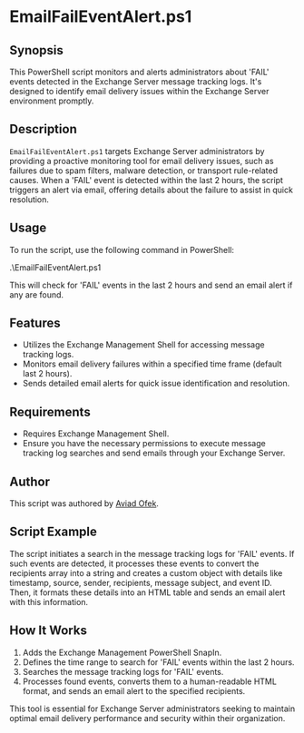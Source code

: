 # EmailFailEventAlert.ps1

## Synopsis
This PowerShell script monitors and alerts administrators about 'FAIL' events detected in the Exchange Server message tracking logs. It's designed to identify email delivery issues within the Exchange Server environment promptly.

## Description
`EmailFailEventAlert.ps1` targets Exchange Server administrators by providing a proactive monitoring tool for email delivery issues, such as failures due to spam filters, malware detection, or transport rule-related causes. When a 'FAIL' event is detected within the last 2 hours, the script triggers an alert via email, offering details about the failure to assist in quick resolution.

## Usage
To run the script, use the following command in PowerShell:


.\EmailFailEventAlert.ps1

This will check for 'FAIL' events in the last 2 hours and send an email alert if any are found.

## Features
- Utilizes the Exchange Management Shell for accessing message tracking logs.
- Monitors email delivery failures within a specified time frame (default last 2 hours).
- Sends detailed email alerts for quick issue identification and resolution.

## Requirements
- Requires Exchange Management Shell.
- Ensure you have the necessary permissions to execute message tracking log searches and send emails through your Exchange Server.

## Author
This script was authored by [Aviad Ofek](https://github.com/aviado1).

## Script Example
The script initiates a search in the message tracking logs for 'FAIL' events. If such events are detected, it processes these events to convert the recipients array into a string and creates a custom object with details like timestamp, source, sender, recipients, message subject, and event ID. Then, it formats these details into an HTML table and sends an email alert with this information.

## How It Works
1. Adds the Exchange Management PowerShell SnapIn.
2. Defines the time range to search for 'FAIL' events within the last 2 hours.
3. Searches the message tracking logs for 'FAIL' events.
4. Processes found events, converts them to a human-readable HTML format, and sends an email alert to the specified recipients.

This tool is essential for Exchange Server administrators seeking to maintain optimal email delivery performance and security within their organization.
